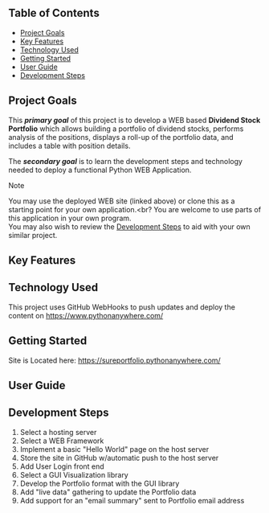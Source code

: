 ## Table of Contents

- [Project Goals](#project-goals)
- [Key Features](#key-features)
- [Technology Used](#technology-used)
- [Getting Started](#getting-started)
- [User Guide](#user-guide)
- [Development Steps](#development-steps)
  
## Project Goals
This ***primary goal*** of this project is to develop a WEB based **Dividend Stock Portfolio** which allows building a portfolio of dividend stocks, performs analysis of the positions, displays a roll-up of the portfolio data, and includes a table with position details.

The ***secondary goal*** is to learn the development steps and technology needed to deploy a functional Python WEB Application.

> [!NOTE]  
> You may use the deployed WEB site (linked above) or clone this as a starting point for your own application.<br?
> You are welcome to use parts of this application in your own program.<br>
> You may also wish to review the [Development Steps](#development-steps) to aid with your own similar project.

## Key Features

## Technology Used
This project uses GitHub WebHooks to push updates and deploy the content on https://www.pythonanywhere.com/

## Getting Started
Site is Located here: https://sureportfolio.pythonanywhere.com/
  
## User Guide

## Development Steps

1. Select a hosting server
2. Select a WEB Framework
3. Implement a basic "Hello World" page on the host server
4. Store the site in GitHub w/automatic push to the host server
5. Add User Login front end
6. Select a GUI Visualization library
7. Develop the Portfolio format with the GUI library
8. Add "live data" gathering to update the Portfolio data
9. Add support for an "email summary" sent to Portfolio email address

